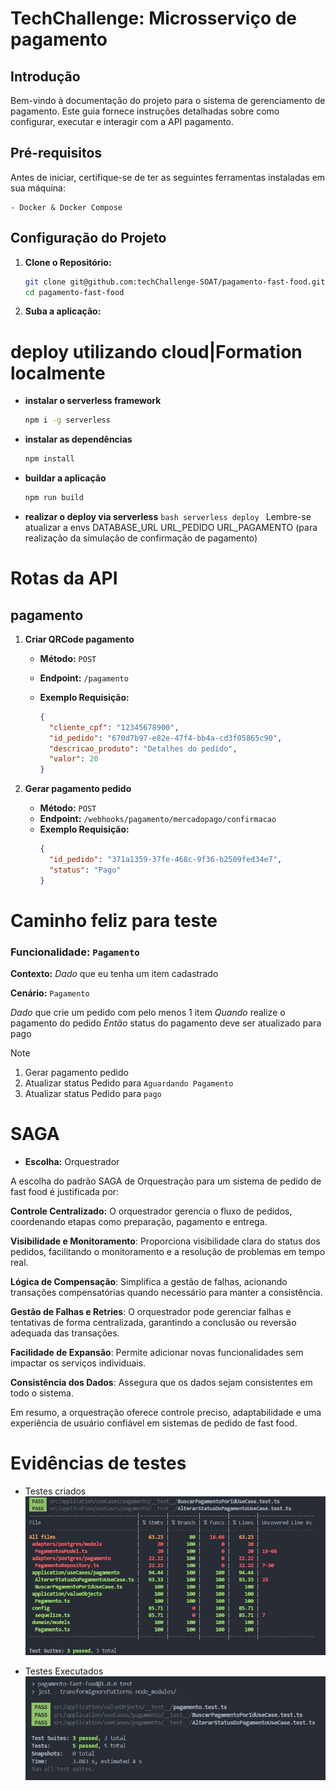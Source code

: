 # TechChallenge: Microsserviço de pagamento

## Introdução

Bem-vindo à documentação do projeto para o sistema de gerenciamento de pagamento. Este guia fornece instruções detalhadas sobre como configurar, executar e interagir com a API pagamento.

## Pré-requisitos

Antes de iniciar, certifique-se de ter as seguintes ferramentas instaladas em sua máquina:

```
- Docker & Docker Compose
```

## Configuração do Projeto

1.  **Clone o Repositório:**

    ```bash
    git clone git@github.com:techChallenge-SOAT/pagamento-fast-food.git
    cd pagamento-fast-food
    ```

2.  **Suba a aplicação:**

# deploy utilizando cloud|Formation localmente

- **instalar o serverless framework**
  ```bash
  npm i -g serverless
  ```
- **instalar as dependências**
  ```bash
  npm install
  ```
- **buildar a aplicação**
  ```bash
  npm run build
  ```
- **realizar o deploy via serverless**
  `bash
	serverless deploy
	`
  Lembre-se atualizar a envs
  DATABASE_URL
  URL_PEDIDO
  URL_PAGAMENTO (para realização da simulação de confirmação de pagamento)

# Rotas da API

## pagamento

1.  **Criar QRCode pagamento**

    - **Método:** `POST`
    - **Endpoint:** `/pagamento`
    - **Exemplo Requisição:**

      ```json
      {
        "cliente_cpf": "12345678900",
        "id_pedido": "670d7b97-e82e-47f4-bb4a-cd3f05865c90",
        "descricao_produto": "Detalhes do pedido",
        "valor": 20
      }
      ```

1.  **Gerar pagamento pedido**
    - **Método:** `POST`
    - **Endpoint:** `/webhooks/pagamento/mercadopago/confirmacao`
    - **Exemplo Requisição:**
      ```json
      {
        "id_pedido": "371a1359-37fe-468c-9f36-b2509fed34e7",
        "status": "Pago"
      }
      ```

# Caminho feliz para teste

### Funcionalidade: `Pagamento`

**Contexto:**
_Dado_ que eu tenha um item cadastrado

**Cenário:** `Pagamento`

_Dado_ que crie um pedido com pelo menos 1 item
_Quando_ realize o pagamento do pedido
_Então_ status do pagamento deve ser atualizado para pago

> [!NOTE]
>
>1. Gerar pagamento pedido
>2. Atualizar status Pedido para `Aguardando Pagamento`
>3. Atualizar status Pedido para `pago`

# SAGA

- **Escolha:** Orquestrador
  
A escolha do padrão SAGA de Orquestração para um sistema de pedido de fast food é justificada por:

**Controle Centralizado:** O orquestrador gerencia o fluxo de pedidos, coordenando etapas como preparação, pagamento e entrega.

**Visibilidade e Monitoramento**: Proporciona visibilidade clara do status dos pedidos, facilitando o monitoramento e a resolução de problemas em tempo real.

**Lógica de Compensação**: Simplifica a gestão de falhas, acionando transações compensatórias quando necessário para manter a consistência.

**Gestão de Falhas e Retries**: O orquestrador pode gerenciar falhas e tentativas de forma centralizada, garantindo a conclusão ou reversão adequada das transações.

**Facilidade de Expansão**: Permite adicionar novas funcionalidades sem impactar os serviços individuais.

**Consistência dos Dados**: Assegura que os dados sejam consistentes em todo o sistema.

Em resumo, a orquestração oferece controle preciso, adaptabilidade e uma experiência de usuário confiável em sistemas de pedido de fast food.

# Evidências de testes

- Testes criados
  ![Testes criados](assets/testes1.jpeg)

- Testes Executados
  ![Testes executados](assets/testesExecucao.jpeg)
